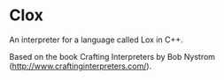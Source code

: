 # Clox

An interpreter for a language called Lox in C++.

Based on the book Crafting Interpreters by Bob Nystrom (http://www.craftinginterpreters.com/).